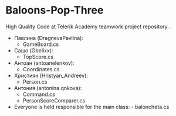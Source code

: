 # Baloons-Pop-Three
High Quality Code at Telerik Academy teamwork project repository . 

* Павлина (DragnevaPavlina):
	- GameBoard.cs
* Сашо (Obelixx):
	- TopScore.cs
* Антоан (antoanelenkov):
	- Coordinates.cs
* Християн (Hristyan_Andreev):
	- Person.cs
* Антония (antonina.qnkova):
	- Command.cs
	- PersonScoreComparer.cs
* Everyone is held responsible for the main class:
        - baloncheta.cs
	

